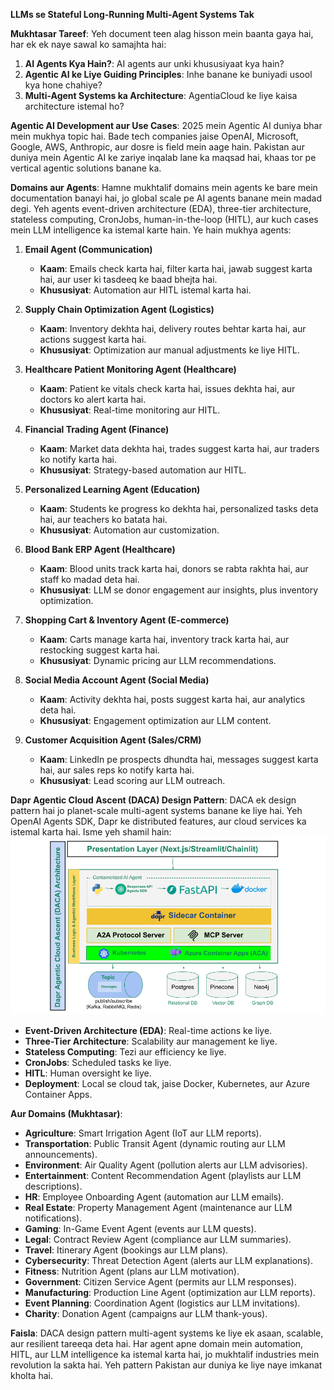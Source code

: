 **LLMs se Stateful Long-Running Multi-Agent Systems Tak**

**Mukhtasar Tareef**:
Yeh document teen alag hisson mein baanta gaya hai, har ek ek naye sawal ko samajhta hai:

1. **AI Agents Kya Hain?**: AI agents aur unki khususiyaat kya hain?
2. **Agentic AI ke Liye Guiding Principles**: Inhe banane ke buniyadi usool kya hone chahiye?
3. **Multi-Agent Systems ka Architecture**: AgentiaCloud ke liye kaisa architecture istemal ho?

**Agentic AI Development aur Use Cases**:
2025 mein Agentic AI duniya bhar mein mukhya topic hai. Bade tech companies jaise OpenAI, Microsoft, Google, AWS, Anthropic, aur dosre is field mein aage hain. Pakistan aur duniya mein Agentic AI ke zariye inqalab lane ka maqsad hai, khaas tor pe vertical agentic solutions banane ka.

**Domains aur Agents**:
Hamne mukhtalif domains mein agents ke bare mein documentation banayi hai, jo global scale pe AI agents banane mein madad degi. Yeh agents event-driven architecture (EDA), three-tier architecture, stateless computing, CronJobs, human-in-the-loop (HITL), aur kuch cases mein LLM intelligence ka istemal karte hain. Ye hain mukhya agents:

1. **Email Agent (Communication)**  
   - **Kaam**: Emails check karta hai, filter karta hai, jawab suggest karta hai, aur user ki tasdeeq ke baad bhejta hai.  
   - **Khususiyat**: Automation aur HITL istemal karta hai.

2. **Supply Chain Optimization Agent (Logistics)**  
   - **Kaam**: Inventory dekhta hai, delivery routes behtar karta hai, aur actions suggest karta hai.  
   - **Khususiyat**: Optimization aur manual adjustments ke liye HITL.

3. **Healthcare Patient Monitoring Agent (Healthcare)**  
   - **Kaam**: Patient ke vitals check karta hai, issues dekhta hai, aur doctors ko alert karta hai.  
   - **Khususiyat**: Real-time monitoring aur HITL.

4. **Financial Trading Agent (Finance)**  
   - **Kaam**: Market data dekhta hai, trades suggest karta hai, aur traders ko notify karta hai.  
   - **Khususiyat**: Strategy-based automation aur HITL.

5. **Personalized Learning Agent (Education)**  
   - **Kaam**: Students ke progress ko dekhta hai, personalized tasks deta hai, aur teachers ko batata hai.  
   - **Khususiyat**: Automation aur customization.

6. **Blood Bank ERP Agent (Healthcare)**  
   - **Kaam**: Blood units track karta hai, donors se rabta rakhta hai, aur staff ko madad deta hai.  
   - **Khususiyat**: LLM se donor engagement aur insights, plus inventory optimization.

7. **Shopping Cart & Inventory Agent (E-commerce)**  
   - **Kaam**: Carts manage karta hai, inventory track karta hai, aur restocking suggest karta hai.  
   - **Khususiyat**: Dynamic pricing aur LLM recommendations.

8. **Social Media Account Agent (Social Media)**  
   - **Kaam**: Activity dekhta hai, posts suggest karta hai, aur analytics deta hai.  
   - **Khususiyat**: Engagement optimization aur LLM content.

9. **Customer Acquisition Agent (Sales/CRM)**  
   - **Kaam**: LinkedIn pe prospects dhundta hai, messages suggest karta hai, aur sales reps ko notify karta hai.  
   - **Khususiyat**: Lead scoring aur LLM outreach.

**Dapr Agentic Cloud Ascent (DACA) Design Pattern**:
DACA ek design pattern hai jo planet-scale multi-agent systems banane ke liye hai. Yeh OpenAI Agents SDK, Dapr ke distributed features, aur cloud services ka istemal karta hai. Isme yeh shamil hain:
![Alt text](architecture.png)
- **Event-Driven Architecture (EDA)**: Real-time actions ke liye.
- **Three-Tier Architecture**: Scalability aur management ke liye.
- **Stateless Computing**: Tezi aur efficiency ke liye.
- **CronJobs**: Scheduled tasks ke liye.
- **HITL**: Human oversight ke liye.
- **Deployment**: Local se cloud tak, jaise Docker, Kubernetes, aur Azure Container Apps.

**Aur Domains (Mukhtasar)**:
- **Agriculture**: Smart Irrigation Agent (IoT aur LLM reports).
- **Transportation**: Public Transit Agent (dynamic routing aur LLM announcements).
- **Environment**: Air Quality Agent (pollution alerts aur LLM advisories).
- **Entertainment**: Content Recommendation Agent (playlists aur LLM descriptions).
- **HR**: Employee Onboarding Agent (automation aur LLM emails).
- **Real Estate**: Property Management Agent (maintenance aur LLM notifications).
- **Gaming**: In-Game Event Agent (events aur LLM quests).
- **Legal**: Contract Review Agent (compliance aur LLM summaries).
- **Travel**: Itinerary Agent (bookings aur LLM plans).
- **Cybersecurity**: Threat Detection Agent (alerts aur LLM explanations).
- **Fitness**: Nutrition Agent (plans aur LLM motivation).
- **Government**: Citizen Service Agent (permits aur LLM responses).
- **Manufacturing**: Production Line Agent (optimization aur LLM reports).
- **Event Planning**: Coordination Agent (logistics aur LLM invitations).
- **Charity**: Donation Agent (campaigns aur LLM thank-yous).

**Faisla**:
DACA design pattern multi-agent systems ke liye ek asaan, scalable, aur resilient tareeqa deta hai. Har agent apne domain mein automation, HITL, aur LLM intelligence ka istemal karta hai, jo mukhtalif industries mein revolution la sakta hai. Yeh pattern Pakistan aur duniya ke liye naye imkanat kholta hai.[](https://github.com/panaversity/learn-agentic-ai/blob/main/comprehensive_guide_daca.md)